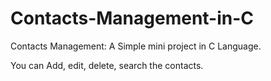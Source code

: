 # Contacts-Management-in-C
Contacts Management:  A Simple mini project in C Language.  

You can Add, edit, delete, search the contacts. 
